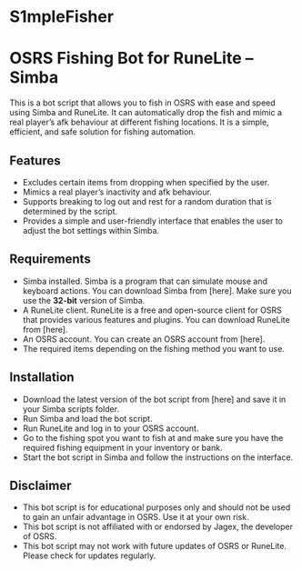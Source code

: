 # S1mpleFisher
# OSRS Fishing Bot for RuneLite – Simba

This is a bot script that allows you to fish in OSRS with ease and speed using Simba and RuneLite. It can automatically drop the fish and mimic a real player’s afk behaviour at different fishing locations. It is a simple, efficient, and safe solution for fishing automation.

## Features
- Excludes certain items from dropping when specified by the user.
- Mimics a real player’s inactivity and afk behaviour.
- Supports breaking to log out and rest for a random duration that is determined by the script.
- Provides a simple and user-friendly interface that enables the user to adjust the bot settings within Simba.

## Requirements
- Simba installed. Simba is a program that can simulate mouse and keyboard actions. You can download Simba from [here]. Make sure you use the **32-bit** version of Simba.
- A RuneLite client. RuneLite is a free and open-source client for OSRS that provides various features and plugins. You can download RuneLite from [here].
- An OSRS account. You can create an OSRS account from [here].
- The required items depending on the fishing method you want to use.

## Installation
- Download the latest version of the bot script from [here] and save it in your Simba scripts folder.
- Run Simba and load the bot script.
- Run RuneLite and log in to your OSRS account.
- Go to the fishing spot you want to fish at and make sure you have the required fishing equipment in your inventory or bank.
- Start the bot script in Simba and follow the instructions on the interface.

## Disclaimer
- This bot script is for educational purposes only and should not be used to gain an unfair advantage in OSRS. Use it at your own risk.
- This bot script is not affiliated with or endorsed by Jagex, the developer of OSRS.
- This bot script may not work with future updates of OSRS or RuneLite. Please check for updates regularly.
